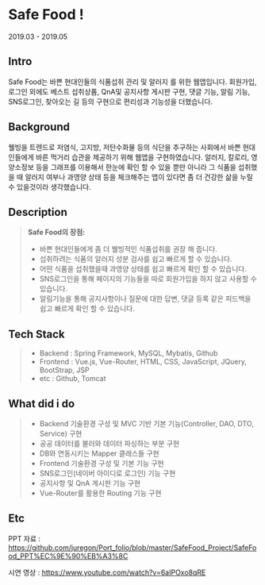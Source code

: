 
Safe Food ! 
===================
2019.03 - 2019.05

Intro
-------------
Safe Food는 바쁜 현대인들의 식품섭취 관리 및 알러지 를 위한 웹앱입니다. 회원가입, 로그인 외에도 베스트 섭취상품, QnA및 공지사항 게시판 구현, 댓글 기능, 알림 기능, SNS로그인, 찾아오는 길 등의 구현으로 편리성과 기능성을 더했습니다.

Background
-------------
웰빙을 트렌드로 저염식, 고지방, 저탄수화물 등의 식단을 추구하는 사회에서 바쁜 현대인들에게 바른 먹거리 습관을 제공하기 위해 웹앱을 구현하였습니다. 알러지, 칼로리, 영양소정보 등을 그래프를 이용해서 한눈에 확인 할 수 있을 뿐만 아니라 그 식품을 섭취했을 때 알러지 여부나 과영양 상태 등을 체크해주는 앱이 있다면 좀 더 건강한 삶을 누릴 수 있을것이라 생각했습니다.

Description
-------------
> **Safe Food의 장점:**
> - 바쁜 현대인들에게 좀 더 웰빙적인 식품섭취를 권장 해 줍니다.
> - 섭취하려는 식품의 알러지 성분 검사를 쉽고 빠르게 할 수 있습니다.
> - 어떤 식품을 섭취했을때 과영양 상태를 쉽고 빠르게 확인 할 수 있습니다.
> - SNS로그인을 통해 페이지의 기능들을 따로 회원가입을 하지 않고 사용할 수 있습니다.
> - 알림기능을 통해 공지사항이나 질문에 대한 답변, 댓글 등록 같은 피드백을 쉽고 빠르게 확인 할 수 있습니다.

Tech Stack
-------------
> - Backend : Spring Framework, MySQL, Mybatis, Github
> - Frontend : Vue.js, Vue-Router, HTML, CSS, JavaScript, JQuery, BootStrap, JSP
> - etc : Github, Tomcat

What did i do
-------------
> - Backend 기술환경 구성 및 MVC 기반 기본 기능(Controller, DAO, DTO, Service) 구현
> - 공공 데이터를 불러와 데이터 파싱하는 부분 구현
> - DB와 연동시키는 Mapper 클래스들 구현
> - Frontend 기술환경 구성 및 기본 기능 구현
> - SNS로그인(네이버 아이디로 로그인) 기능 구현
> - 공지사항 및 QnA 게시판 기능 구현
> - Vue-Router를 활용한 Routing 기능 구현

Etc
-------------
PPT 자료 : https://github.com/juregon/Port_folio/blob/master/SafeFood_Project/SafeFood_PPT%EC%9E%90%EB%A3%8C


시연 영상 : https://www.youtube.com/watch?v=6aIPOxo8qRE
